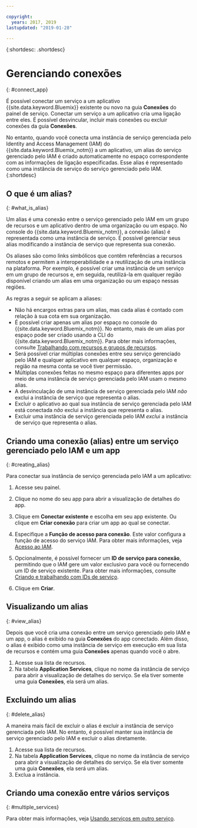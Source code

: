 ```yaml
---

copyright:
  years: 2017, 2019
lastupdated: "2019-01-28"

---
```


{:shortdesc: .shortdesc}

# Gerenciando conexões
{: #connect_app}

É possível conectar um serviço a um aplicativo {{site.data.keyword.Bluemix}} existente ou novo na guia **Conexões** do painel de serviço. Conectar um serviço a um aplicativo cria uma ligação entre eles. É possível desvincular, incluir mais conexões ou excluir conexões da guia **Conexões**.

No entanto, quando você conecta uma instância de serviço gerenciada pelo Identity and Access Management (IAM) do {{site.data.keyword.Bluemix_notm}} a um aplicativo, um alias do serviço gerenciado pelo IAM é criado automaticamente no espaço correspondente com as informações de ligação especificadas. Esse alias é representado como uma instância de serviço do serviço gerenciado pelo IAM.
{:shortdesc}

## O que é um alias?
{: #what_is_alias}

Um alias é uma conexão entre o serviço gerenciado pelo IAM em um grupo de recursos e um aplicativo dentro de uma organização ou um espaço. No console do {{site.data.keyword.Bluemix_notm}}, a conexão (alias) é representada como uma instância de serviço. É possível gerenciar seus alias modificando a instância de serviço que representa sua conexão.

Os aliases são como links simbólicos que contêm referências a recursos remotos e permitem a interoperabilidade e a reutilização de uma instância na plataforma. Por exemplo, é possível criar uma instância de um serviço em um grupo de recursos e, em seguida, reutilizá-la em qualquer região disponível criando um alias em uma organização ou um espaço nessas regiões.

As regras a seguir se aplicam a aliases:

* Não há encargos extras para um alias, mas cada alias é contado com relação à sua cota em sua organização.
* É possível criar apenas um alias por espaço no console do {{site.data.keyword.Bluemix_notm}}. No entanto, mais de um alias por espaço pode ser criado usando a CLI do {{site.data.keyword.Bluemix_notm}}. Para obter mais informações, consulte [Trabalhando com recursos e grupos de recursos](/docs/cli/reference/ibmcloud?topic=cloud-cli-ibmcloud_commands_resource).
* Será possível criar múltiplas conexões entre seu serviço gerenciado pelo IAM e qualquer aplicativo em qualquer espaço, organização e região na mesma conta se você tiver permissão.
* Múltiplas conexões feitas no mesmo espaço para diferentes apps por meio de uma instância de serviço gerenciada pelo IAM usam o mesmo alias.
* A desvinculação de uma instância de serviço gerenciada pelo IAM *não* exclui a instância de serviço que representa o alias.
* Excluir o aplicativo ao qual sua instância de serviço gerenciada pelo IAM está conectada *não* exclui a instância que representa o alias.
* Excluir uma instância de serviço gerenciada pelo IAM *exclui* a instância de serviço que representa o alias.

## Criando uma conexão (alias) entre um serviço gerenciado pelo IAM e um app
{: #creating_alias}

Para conectar sua instância de serviço gerenciada pelo IAM a um aplicativo:

1. Acesse seu painel.

2. Clique no nome do seu app para abrir a visualização de detalhes do app.

3. Clique em **Conectar existente** e escolha em seu app existente. Ou clique em **Criar conexão** para criar um app ao qual se conectar.

4. Especifique a **Função de acesso para conexão**. Este valor configura a função de acesso do serviço IAM. Para obter mais informações, veja [Acesso ao IAM](/docs/iam?topic=iam-userroles).

5. Opcionalmente, é possível fornecer um **ID de serviço para conexão**, permitindo que o IAM gere um valor exclusivo para você ou fornecendo um ID de serviço existente. Para obter mais informações, consulte [Criando e trabalhando com IDs de serviço](/docs/iam?topic=iam-serviceids).

6. Clique em **Criar**.

## Visualizando um alias
{: #view_alias}

Depois que você cria uma conexão entre um serviço gerenciado pelo IAM e um app, o alias é exibido na guia **Conexões** do app conectado. Além disso, o alias é exibido como uma instância de serviço em execução em sua lista de recursos e contém uma guia **Conexões** apenas quando você o abre.

1. Acesse sua lista de recursos.
2. Na tabela **Application Services**, clique no nome da instância de serviço para abrir a visualização de detalhes do serviço. Se ela tiver somente uma guia **Conexões**, ela será um alias.

## Excluindo um alias
{: #delete_alias}

A maneira mais fácil de excluir o alias é excluir a instância de serviço gerenciada pelo IAM. No entanto, é possível manter sua instância de serviço gerenciado pelo IAM e excluir o alias diretamente.

1. Acesse sua lista de recursos.
2. Na tabela **Application Services**, clique no nome da instância de serviço para abrir a visualização de detalhes do serviço. Se ela tiver somente uma guia **Conexões**, ela será um alias.
3. Exclua a instância.

## Criando uma conexão entre vários serviços
{: #multiple_services}

Para obter mais informações, veja [Usando serviços em outro serviço](/docs/resources?topic=resources-s2s_binding).
